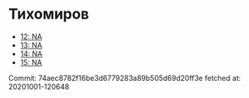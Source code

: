 # Тихомиров
- [12: NA](12.md)
- [13: NA](13.md)
- [14: NA](14.md)
- [15: NA](15.md)

Commit: 74aec8782f16be3d6779283a89b505d69d20ff3e
 fetched at: 20201001-120648
